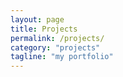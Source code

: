 ```yaml
---
layout: page
title: Projects
permalink: /projects/
category: "projects"
tagline: "my portfolio"
---
```


